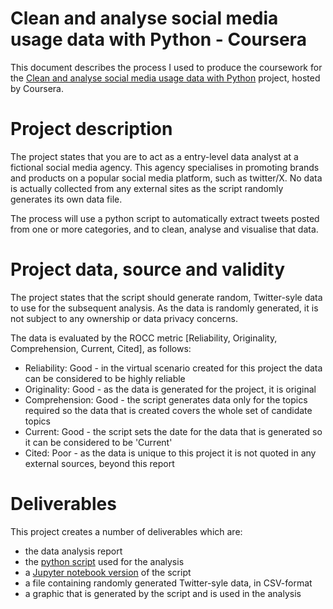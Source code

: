 # Clean and analyse social media usage data with Python - Coursera
This document describes the process I used to produce the coursework for the [Clean and analyse social media usage data with Python](https://www.coursera.org/learn/analyze-social-media-python/) project, hosted by Coursera.

# Project description
The project states that you are to act as a entry-level data analyst at a fictional social media agency. This agency specialises in promoting brands and products on a popular social media platform, such as twitter/X. No data is actually collected from any external sites as the script randomly generates its own data file.

The process will use a python script to automatically extract tweets posted from one or more categories, and to clean, analyse and visualise that data.

# Project data, source and validity
The project states that the script should generate random, Twitter-syle data to use for the subsequent analysis. As the data is randomly generated, it is not subject to any ownership or data privacy concerns.

The data is evaluated by the ROCC metric [Reliability, Originality, Comprehension, Current, Cited], as follows:
- Reliability: Good - in the virtual scenario created for this project the data can be considered to be highly reliable
-  Originality: Good - as the data is generated for the project, it is original
-  Comprehension: Good - the script generates data only for the topics required so the data that is created covers the whole set of candidate topics
-  Current: Good - the script sets the date for the data that is generated so it can be considered to be 'Current'
-  Cited: Poor - as the data is unique to this project it is not quoted in any external sources, beyond this report

# Deliverables
This project creates a number of deliverables which are:
- the data analysis report
- the [python script](./twitter_analysis.py) used for the analysis
- a [Jupyter notebook version](./twitter_analysis.ipynb) of the script
- a file containing randomly generated Twitter-syle data, in CSV-format
- a graphic that is generated by the script and is used in the analysis
